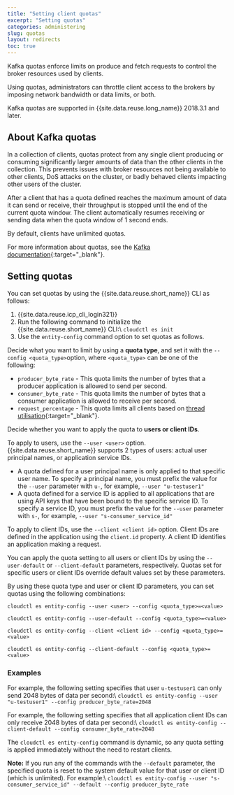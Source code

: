 ```yaml
---
title: "Setting client quotas"
excerpt: "Setting quotas"
categories: administering
slug: quotas
layout: redirects
toc: true
---
```


Kafka quotas enforce limits on produce and fetch requests to control the broker resources used by clients.

Using quotas, administrators can throttle client access to the brokers by imposing network bandwidth or data limits, or both.

Kafka quotas are supported in {{site.data.reuse.long_name}} 2018.3.1 and later.

## About Kafka quotas

In a collection of clients, quotas protect from any single client producing or consuming significantly larger amounts of data than the other clients in the collection. This prevents issues with broker resources not being available to other clients, DoS attacks on the cluster, or badly behaved clients impacting other users of the cluster.

After a client that has a quota defined reaches the maximum amount of data it can send or receive, their throughput is stopped until the end of the current quota window. The client automatically resumes receiving or sending data when the quota window of 1 second ends.

By default, clients have unlimited quotas.

For more information about quotas, see the [Kafka documentation](https://kafka.apache.org/documentation/#design_quotas){:target="_blank"}.

## Setting quotas

You can set quotas by using the {{site.data.reuse.short_name}} CLI as follows:

1. {{site.data.reuse.icp_cli_login321}}
2. Run the following command to initialize the {{site.data.reuse.short_name}} CLI:\\
   `cloudctl es init`
3. Use the `entity-config` command option to set quotas as follows.

Decide what you want to limit by using a **quota type**, and set it with the `--config <quota_type>`option, where `<quota_type>` can be one of the following:
- `producer_byte_rate` - This quota limits the number of bytes that a producer application is allowed to send per second.
- `consumer_byte_rate` - This quota limits the number of bytes that a consumer application is allowed to receive per second.
- `request_percentage` - This quota limits all clients based on [thread utilisation](https://kafka.apache.org/documentation/#design_quotascpu){:target="_blank"}.

Decide whether you want to apply the quota to **users or client IDs**.

To apply to users, use the `--user <user>` option. {{site.data.reuse.short_name}} supports 2 types of users: actual user principal names, or application service IDs.
- A quota defined for a user principal name is only applied to that specific user name. To specify a principal name, you must prefix the value for the `--user` parameter with `u-`, for example, `--user "u-testuser1"`
- A quota defined for a service ID is applied to all applications that are using API keys that have been bound to the specific service ID. To specify a service ID, you must prefix the value for the `--user` parameter with `s-`, for example, `--user "s-consumer_service_id"`

To apply to client IDs, use the `--client <client id>` option. Client IDs are defined in the application using the `client.id` property. A client ID identifies an application making a request.

You can apply the quota setting to all users or client IDs by using the `--user-default` or `--client-default` parameters, respectively. Quotas set for specific users or client IDs override default values set by these parameters.

By using these quota type and user or client ID parameters, you can set quotas using the following combinations:

   `cloudctl es entity-config --user <user> --config <quota_type>=<value>`

   `cloudctl es entity-config --user-default --config <quota_type>=<value>`

   `cloudctl es entity-config --client <client id> --config <quota_type>=<value>`

   `cloudctl es entity-config --client-default --config <quota_type>=<value>`

### Examples

For example, the following setting specifies that user `u-testuser1` can only send 2048 bytes of data per second:\\
`cloudctl es entity-config --user "u-testuser1" --config producer_byte_rate=2048`

For example, the following setting specifies that all application client IDs can only receive 2048 bytes of data per second:\\
`cloudctl es entity-config --client-default --config consumer_byte_rate=2048`

The `cloudctl es entity-config` command is dynamic, so any quota setting is applied immediately without the need to restart clients.

**Note:** If you run any of the commands with the `--default` parameter, the specified quota is reset to the system default value for that user or client ID (which is unlimited).
For example:\\
    `cloudctl es entity-config --user "s-consumer_service_id" --default --config producer_byte_rate`
